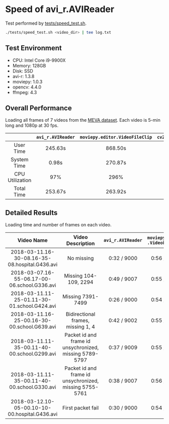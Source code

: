 # Speed of avi_r.AVIReader

Test performed by [tests/speed_test.sh](../tests/speed_test.sh).

```sh
./tests/speed_test.sh <video_dir> | tee log.txt
```

## Test Environment

- CPU: Intel Core i9-9900X
- Memory: 128GB
- Disk: SSD
- avi-r: 1.3.8
- moviepy: 1.0.3
- opencv: 4.4.0
- ffmpeg: 4.3

## Overall Performance

Loading all frames of 7 videos from the [MEVA dataset](http://mevadata.org). Each video is 5-min long and 1080p at 30 fps.

|                 | `avi_r.AVIReader` | `moviepy.editor.VideoFileClip` | `cv2.VideoCapture` |
| :-------------: | :---------------: | :----------------------------: | :----------------: |
|    User Time    |      245.63s      |            868.50s             |      712.73s       |
|   System Time   |       0.98s       |            270.87s             |       11.47s       |
| CPU Utilization |        97%        |              296%              |        515%        |
|   Total Time    |      253.67s      |            263.92s             |      140.55s       |

## Detailed Results

Loading time and number of frames on each video.

|                   Video Name                   |                    Video Description                    | `avi_r.AVIReader` | `moviepy.editor .VideoFileClip` | `cv2.VideoCapture` |
| :--------------------------------------------: | :-----------------------------------------------------: | :---------------: | :-----------------------------: | :----------------: |
| 2018-03-11.16-30-08.16-35-08.hospital.G436.avi |                       No missing                        |    0:32 / 9000    |           0:56 / 9000           |    0:13 / 9000     |
|  2018-03-07.16-55-06.17-00-06.school.G336.avi  |                  Missing 104-109, 2294                  |    0:49 / 9007    |           0:55 / 9007           |  0:13  / **9000**  |
|  2018-03-11.11-25-01.11-30-01.school.G424.avi  |                    Missing 7391-7499                    |    0:26 / 9000    |           0:54 / 9000           |    0:12  / 9000    |
|  2018-03-11.16-25-00.16-30-00.school.G639.avi  |           Bidirectional frames, missing 1, 4            |    0:42 / 9002    |           0:55 / 9002           |  0:54 / **9000**   |
|  2018-03-11.11-35-00.11-40-00.school.G299.avi  | Packet id and frame id unsychronized, missing 5789-5797 |    0:37 / 9009    |           0:55 / 9009           |  0:18 / **9000**   |
|  2018-03-11.11-35-00.11-40-00.school.G330.avi  | Packet id and frame id unsychronized, missing 5755-5761 |    0:38 / 9007    |           0:56 / 9007           |  0:17 / **9000**   |
| 2018-03-12.10-05-00.10-10-00.hospital.G436.avi |                    First packet fail                    |    0:30 / 9000    |           0:54 / 9000           |    0:13 / 9000     |
